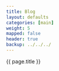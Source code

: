 ```yaml
---
title: Blog 
layout: defaults
categories: [main]
weight: 5
mapped: false
header: true
backup: ../../../
---
```


{{ page.title }}
